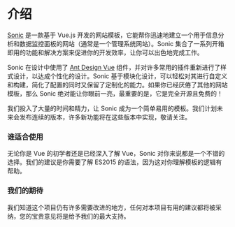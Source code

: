---
---

# 介绍

[Sonic]() 是一款基于 Vue.js 开发的网站模板，它能帮你迅速地建立一个用于信息分析和数据监控面板的网站（通常是一个管理系统网站）。Sonic 集合了一系列开箱即用的功能和解决方案来促进你的开发效率，让你可以出色地完成工作。

Sonic 在设计中使用了 [Ant Design Vue](https://www.antdv.com/docs/vue/introduce-cn/) 组件，并对许多常用的插件重新进行了样式设计，以达成个性化的设计。Sonic 基于模块化设计，可以轻松对其进行自定义和构建，简化了配置的同时又保留了定制化的能力。如果你已经厌倦了其他的网站模板，那么 Sonic 绝对能让你眼前一亮，最重要的是，它是完全开源且免费的！

我们投入了大量的时间和精力，让 Sonic 成为一个简单易用的模板。我们计划未来会发布连续的版本，许多新功能将在这些版本中实现，敬请关注。

### 谁适合使用

无论你是 Vue 的初学者还是已经深入了解 Vue，Sonic 对你来说都是一个不错的选择。我们的建议是你需要了解 ES2015 的语法，因为这对你理解模板的逻辑有帮助。

### 我们的期待

我们知道这个项目仍有许多需要改进的地方，任何对本项目有用的建议都将被采纳，您的宝贵意见将是给予我们的最大支持。
